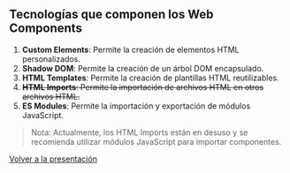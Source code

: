 ## Tecnologías que componen los Web Components

1. **Custom Elements**: Permite la creación de elementos HTML personalizados.
2. **Shadow DOM**: Permite la creación de un árbol DOM encapsulado.
3. **HTML Templates**: Permite la creación de plantillas HTML reutilizables.
4. ~~**HTML Imports**: Permite la importación de archivos HTML en otros archivos HTML.~~
5. **ES Modules**: Permite la importación y exportación de módulos JavaScript.

> Nota: Actualmente, los HTML Imports están en desuso y se recomienda utilizar módulos JavaScript para importar componentes.

[Volver a la presentación](/?slide=13)
